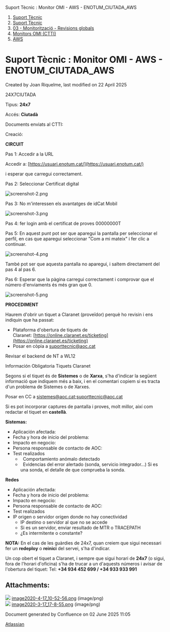 Suport Tècnic : Monitor OMI - AWS - ENOTUM\_CIUTADA\_AWS  

1.  [Suport Tècnic](index.md)
2.  [Suport Tècnic](13893782.md)
3.  [03 - Monitorització - Revisions globals](26313327.md)
4.  [Monitors OMI (CTTI)](26313608.md)
5.  [AWS](AWS_100008616.md)

Suport Tècnic : Monitor OMI - AWS - ENOTUM\_CIUTADA\_AWS
========================================================

Created by Joan Riquelme, last modified on 22 April 2025

24X7CIUTADA

  

Tipus: **24x7**

Accés: **Ciutadà**

Documents enviats al CTTI: 

Creació: 

**CIRCUIT**

Pas 1: Accedir a la URL

Accedir a: [https://usuari.enotum.cat/](https://usuari.enotum.cat/)

i esperar que carregui correctament.

  

Pas 2: Seleccionar Certificat digital

![screenshot-2.png](https://contacte.aoc.cat/secure/attachment/112578/112578_screenshot-2.png)

  

Pas 3: No m'interessen els avantatges de idCat Mobil

![screenshot-3.png](https://contacte.aoc.cat/secure/attachment/112580/112580_screenshot-3.png)

  

Pas 4: fer login amb el certificat de proves 00000000T

  

Pas 5: En aquest punt pot ser que aparegui la pantalla per seleccionar el perfil, en cas que aparegui seleccionar "Com a mi mateix" i fer clic a continuar.

![screenshot-4.png](https://contacte.aoc.cat/secure/attachment/112581/112581_screenshot-4.png)

També pot ser que aquesta pantalla no aparegui, i saltem directament del pas 4 al pas 6.

  

Pas 6: Esperar que la pàgina carregui correctament i comprovar que el número d'enviaments és més gran que 0.

![screenshot-5.png](https://contacte.aoc.cat/secure/attachment/112582/112582_screenshot-5.png)

  

**PROCEDIMENT**

Haurem d'obrir un tiquet a Claranet (proveïdor) perquè ho revisin i ens indiquin que ha passat: 

*   Plataforma d'obertura de tiquets de Claranet: [https://online.claranet.es/ticketing](https://online.claranet.es/ticketing)
*   Posar en còpia a [suporttecnic@aoc.cat](mailto:suporttecnic@aoc.cat)

Revisar el backend de NT a WL12

  

Información Obligatoria Tiquets Claranet

Segons si el tiquet és de **Sistemes** o de **Xarxa**, s'ha d'indicar la següent informació que indiquem més a baix, i en el comentari copiem si es tracta d'un problema de Sistemes o de Xarxes.

Posar en CC a sistemes@aoc.cat;suporttecnic@aoc.cat

Si es pot incorporar captures de pantalla i proves, molt millor, així com redactar el tiquet en **castellà**.

**Sistemas:**

*   Aplicación afectada:
*   Fecha y hora de inicio del problema:
*   Impacto en negocio:
*   Persona responsable de contacto de AOC:
*   Test realizados
    *     Comportamiento anómalo detectado
    *     Evidencias del error alertado (sonda, servicio integrador...) Si es una sonda, el detalle de que comprueba la sonda.

**Redes**

*   Aplicación afectada:
*   Fecha y hora de inicio del problema:
*   Impacto en negocio:
*   Persona responsable de contacto de AOC:
*   Test realizados
*   IP origen o servidor origen donde no hay conectividad
    *   IP destino o servidor al que no se accede
    *   Si es un servidor, enviar resultado de MTR o TRACEPATH
    *   ¿Es intermitente o constante?

**NOTA:** En el cas de les guàrdies de 24x7, quan creiem que sigui necessari fer un **redeploy** o **reinici** del servei, s'ha d'indicar.

Un cop obert el tiquet a Claranet, i sempre que sigui horari de **24x7** (o sigui, fora de l'horari d'oficina) s'ha de trucar a un d'aquests números i avisar de l'obertura del tiquet: Tel: **+34 934 452 699 / +34 933 933 991**

  

  

Attachments:
------------

![](images/icons/bullet_blue.gif) [image2020-4-17\_10-52-56.png](attachments/100009164/100009165.png) (image/png)  
![](images/icons/bullet_blue.gif) [image2020-3-17\_17-8-55.png](attachments/100009164/100009166.png) (image/png)  

Document generated by Confluence on 02 June 2025 11:05

[Atlassian](http://www.atlassian.com/)